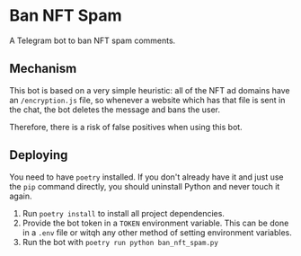 # Ban NFT Spam

A Telegram bot to ban NFT spam comments.

## Mechanism

This bot is based on a very simple heuristic: all of the NFT ad domains have an
`/encryption.js` file, so whenever a website which has that file is sent in the
chat, the bot deletes the message and bans the user. 

Therefore, there is a risk of false positives when using this bot.

## Deploying

You need to have `poetry` installed. If you don't already have it and just use
the `pip` command directly, you should uninstall Python and never touch it again.

1. Run `poetry install` to install all project dependencies.
2. Provide the bot token in a `TOKEN` environment variable. This can be done in a
`.env` file or witqh any other method of setting environment variables.
3. Run the bot with `poetry run python ban_nft_spam.py`

